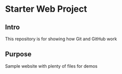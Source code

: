 # Starter Web Project

## Intro



This repository is for showing how Git and GitHub work

## Purpose

Sample website with plenty of files for demos